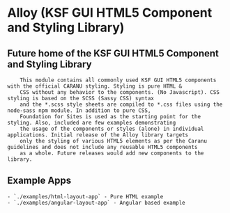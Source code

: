 Alloy (KSF GUI HTML5 Component and Styling Library)
===========

## Future home of the KSF GUI HTML5 Component and Styling Library

        This module contains all commonly used KSF GUI HTML5 components with the official CARANU styling. Styling is pure HTML &
        CSS without any behavior to the components. (No Javascript). CSS styling is based on the SCSS (Sassy CSS) syntax
        and the *.scss style sheets are compiled to *.css files using the node-sass npm module. In addition to pure CSS,
        Foundation for Sites is used as the starting point for the styling. Also, included are few examples demonstrating
        the usage of the components or styles (alone) in individual applications. Initial release of the Alloy library targets
        only the styling of various HTML5 elements as per the Caranu guidelines and does not include any reusable HTML5 components
        as a whole. Future releases would add new components to the library.

## Example Apps
    - `./examples/html-layout-app` - Pure HTML example
    - `./examples/angular-layout-app` - Angular based example